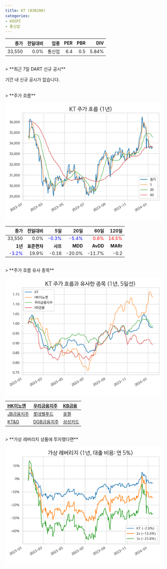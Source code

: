 ```yaml
---
title: KT (030200)
categories:
- KOSPI
- 통신업
---
```


|**종가**|**전일대비**|**업종**|**PER**|**PBR**|**DIV**|
|-------:|-----------:|-------:|------:|------:|------:|
|33,550|0.0%|통신업|6.4|0.5|5.84%|

<!-- more -->

<br>
> **최근 7일 DART 신규 공시<a id="dart"></a>**

기간 내 신규 공시가 없습니다.

<br>
> **주가 흐름<a id="price"></a>**

![030200](/assets/images/stock/030200.png)

|**종가**|**전일대비**|**5일**|**20일**|**60일**|**120일**|
|-------:|-----------:|------:|-------:|-------:|--------:|
| 33,550 | 0.0% | <span style="color: blue">-0.3%</span> | <span style="color: blue">-5.4%</span> | <span style="color: red">0.6%</span> | <span style="color: red">14.5%</span> |
|**1년**|**표준편차**|**샤프**|**MDD**|**AvDD**|**MARr**|
| <span style="color: blue">-3.2%</span> | 19.9% | -0.16 | -20.0% | -11.7% | -0.2 |

<br>
> **주가 흐름 유사 종목<a id="corr"></a>**

![030200](/assets/images/stock/030200_corr.png)

| [HK이노엔](/195940/) | [우리금융지주](/316140/) | [KB금융](/105560/) |
|:---------------------------------------|:---------------------------------------|:---------------------------------------|
| [JB금융지주](/175330/) | [롯데웰푸드](/280360/) | [휴젤](/145020/) |
| [KT&G](/033780/) | [DGB금융지주](/139130/) | [삼성카드](/029780/) |

<br>
> **가상 레버리지 상품에 투자했다면<a id="2x"></a>**

![030200](/assets/images/stock/030200_2x.png)

[^corr]: 상관계수를 이용하여 분석하였습니다.